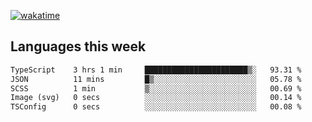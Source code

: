 [![wakatime](https://wakatime.com/badge/user/2d08dcba-b829-42d8-897d-6a005f58591f.svg)](https://wakatime.com/@2d08dcba-b829-42d8-897d-6a005f58591f)

## Languages this week

<!--START_SECTION:waka-->

```txt
TypeScript    3 hrs 1 min     ███████████████████████▒░   93.31 %
JSON          11 mins         █▒░░░░░░░░░░░░░░░░░░░░░░░   05.78 %
SCSS          1 min           ▒░░░░░░░░░░░░░░░░░░░░░░░░   00.69 %
Image (svg)   0 secs          ░░░░░░░░░░░░░░░░░░░░░░░░░   00.14 %
TSConfig      0 secs          ░░░░░░░░░░░░░░░░░░░░░░░░░   00.08 %
```

<!--END_SECTION:waka-->
